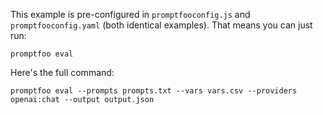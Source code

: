 This example is pre-configured in `promptfooconfig.js` and `promptfooconfig.yaml` (both identical examples). That means you can just run:

```
promptfoo eval
```

Here's the full command:

```
promptfoo eval --prompts prompts.txt --vars vars.csv --providers openai:chat --output output.json
```

